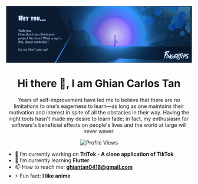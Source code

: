 <img src="https://github.com/Fingertips18/Fingertips18/blob/main/980x300.png" align="center" alt="Banner" />
<h1 align="center">Hi there 👋, I am Ghian Carlos Tan</h1>
<p align="center">Years of self-improvement have led me to believe that there are no limitations to one's eagerness to learn—as long as one maintains their motivation and interest in spite of all the obstacles in their way. Having the right tools hasn't made my desire to learn fade; in fact, my enthusiasm for software's beneficial effects on people's lives and the world at large will never waver.</p>


<p align="center"><img src="https://komarev.com/ghpvc/?username=Fingertips18&style=for-the-badge&color=green" alt="Profile Views" /></p>

- 🔭 I’m currently working on **TriTok - A clone application of TikTok**
- 🌱 I’m currently learning **Flutter**
- 📫 How to reach me: **ghiantan0418@gmail.com**
- ⚡ Fun fact: **I like anime**
